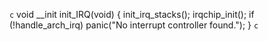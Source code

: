 `c`
void __init init_IRQ(void)
{
    init_irq_stacks();
    irqchip_init();
    if (!handle_arch_irq)
        panic("No interrupt controller found.");
}
`c`

